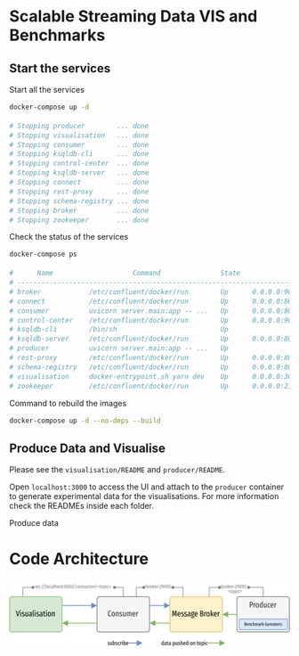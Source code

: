 # Scalable Streaming Data VIS and Benchmarks

## Start the services

Start all the services

```bash
docker-compose up -d

# Stopping producer        ... done
# Stopping visualisation   ... done
# Stopping consumer        ... done
# Stopping ksqldb-cli      ... done
# Stopping control-center  ... done
# Stopping ksqldb-server   ... done
# Stopping connect         ... done
# Stopping rest-proxy      ... done
# Stopping schema-registry ... done
# Stopping broker          ... done
# Stopping zookeeper       ... done
```

Check the status of the services

```bash
docker-compose ps

#      Name                    Command               State                                         Ports
# ---------------------------------------------------------------------------------------------------------------------------------------------
# broker            /etc/confluent/docker/run        Up      0.0.0.0:9092->9092/tcp,:::9092->9092/tcp, 0.0.0.0:9101->9101/tcp,:::9101->9101/tcp
# connect           /etc/confluent/docker/run        Up      0.0.0.0:8083->8083/tcp,:::8083->8083/tcp, 9092/tcp
# consumer          uvicorn server.main:app -- ...   Up      0.0.0.0:8002->8002/tcp,:::8002->8002/tcp
# control-center    /etc/confluent/docker/run        Up      0.0.0.0:9021->9021/tcp,:::9021->9021/tcp
# ksqldb-cli        /bin/sh                          Up
# ksqldb-server     /etc/confluent/docker/run        Up      0.0.0.0:8088->8088/tcp,:::8088->8088/tcp
# producer          uvicorn server.main:app -- ...   Up
# rest-proxy        /etc/confluent/docker/run        Up      0.0.0.0:8082->8082/tcp,:::8082->8082/tcp
# schema-registry   /etc/confluent/docker/run        Up      0.0.0.0:8081->8081/tcp,:::8081->8081/tcp
# visualisation     docker-entrypoint.sh yarn dev    Up      0.0.0.0:3000->3000/tcp,:::3000->3000/tcp
# zookeeper         /etc/confluent/docker/run        Up      0.0.0.0:2181->2181/tcp,:::2181->2181/tcp, 2888/tcp, 3888/tcp
```

Command to rebuild the images

```bash
docker-compose up -d --no-deps --build
```

## Produce Data and Visualise

Please see the `visualisation/README` and `producer/README`.


Open `localhost:3000` to access the UI and attach to the `producer` container to generate experimental data for the visualisations. For more information check the READMEs inside each folder.

Produce data

# Code Architecture

![alt text](./achitecture-code.png "Code architecture")
